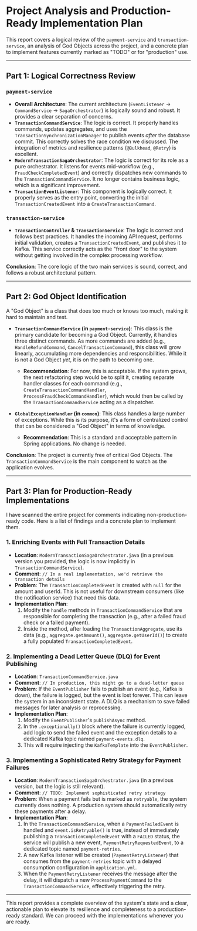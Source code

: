 # Project Analysis and Production-Ready Implementation Plan

This report covers a logical review of the `payment-service` and `transaction-service`, an analysis of God Objects across the project, and a concrete plan to implement features currently marked as "TODO" or for "production" use.

---

## Part 1: Logical Correctness Review

### `payment-service`
*   **Overall Architecture**: The current architecture (`EventListener` -> `CommandService` -> `SagaOrchestrator`) is logically sound and robust. It provides a clear separation of concerns.
*   **`TransactionCommandService`**: The logic is correct. It properly handles commands, updates aggregates, and uses the `TransactionSynchronizationManager` to publish events *after* the database commit. This correctly solves the race condition we discussed. The integration of metrics and resilience patterns (`@Bulkhead`, `@Retry`) is excellent.
*   **`ModernTransactionSagaOrchestrator`**: The logic is correct for its role as a pure orchestrator. It listens for events mid-workflow (e.g., `FraudCheckCompletedEvent`) and correctly dispatches new commands to the `TransactionCommandService`. It no longer contains business logic, which is a significant improvement.
*   **`TransactionEventListener`**: This component is logically correct. It properly serves as the entry point, converting the initial `TransactionCreatedEvent` into a `CreateTransactionCommand`.

### `transaction-service`
*   **`TransactionController` & `TransactionService`**: The logic is correct and follows best practices. It handles the incoming API request, performs initial validation, creates a `TransactionCreatedEvent`, and publishes it to Kafka. This service correctly acts as the "front door" to the system without getting involved in the complex processing workflow.

**Conclusion**: The core logic of the two main services is sound, correct, and follows a robust architectural pattern.

---

## Part 2: God Object Identification

A "God Object" is a class that does too much or knows too much, making it hard to maintain and test.

*   **`TransactionCommandService` (in `payment-service`)**: This class is the primary candidate for becoming a God Object. Currently, it handles three distinct commands. As more commands are added (e.g., `HandleRefundCommand`, `CancelTransactionCommand`), this class will grow linearly, accumulating more dependencies and responsibilities. While it is not a God Object *yet*, it is on the path to becoming one.
    *   **Recommendation**: For now, this is acceptable. If the system grows, the next refactoring step would be to split it, creating separate handler classes for each command (e.g., `CreateTransactionCommandHandler`, `ProcessFraudCheckCommandHandler`), which would then be called by the `TransactionCommandService` acting as a dispatcher.

*   **`GlobalExceptionHandler` (in `common`)**: This class handles a large number of exceptions. While this is its purpose, it's a form of centralized control that can be considered a "God Object" in terms of knowledge.
    *   **Recommendation**: This is a standard and acceptable pattern in Spring applications. No change is needed.

**Conclusion**: The project is currently free of critical God Objects. The `TransactionCommandService` is the main component to watch as the application evolves.

---

## Part 3: Plan for Production-Ready Implementations

I have scanned the entire project for comments indicating non-production-ready code. Here is a list of findings and a concrete plan to implement them.

### 1. Enriching Events with Full Transaction Details

*   **Location**: `ModernTransactionSagaOrchestrator.java` (in a previous version you provided, the logic is now implicitly in `TransactionCommandService`).
*   **Comment**: `// In a real implementation, we'd retrieve the transaction details`
*   **Problem**: The `TransactionCompletedEvent` is created with `null` for the amount and userId. This is not useful for downstream consumers (like the notification service) that need this data.
*   **Implementation Plan**:
    1.  Modify the `handle` methods in `TransactionCommandService` that are responsible for completing the transaction (e.g., after a failed fraud check or a failed payment).
    2.  Inside the method, after loading the `TransactionAggregate`, use its data (e.g., `aggregate.getAmount()`, `aggregate.getUserId()`) to create a fully populated `TransactionCompletedEvent`.

### 2. Implementing a Dead Letter Queue (DLQ) for Event Publishing

*   **Location**: `TransactionCommandService.java`
*   **Comment**: `// In production, this might go to a dead-letter queue`
*   **Problem**: If the `EventPublisher` fails to publish an event (e.g., Kafka is down), the failure is logged, but the event is lost forever. This can leave the system in an inconsistent state. A DLQ is a mechanism to save failed messages for later analysis or reprocessing.
*   **Implementation Plan**:
    1.  Modify the `EventPublisher`'s `publishAsync` method.
    2.  In the `.exceptionally()` block where the failure is currently logged, add logic to send the failed event and the exception details to a dedicated Kafka topic named `payment-events.dlq`.
    3.  This will require injecting the `KafkaTemplate` into the `EventPublisher`.

### 3. Implementing a Sophisticated Retry Strategy for Payment Failures

*   **Location**: `ModernTransactionSagaOrchestrator.java` (in a previous version, but the logic is still relevant).
*   **Comment**: `// TODO: Implement sophisticated retry strategy`
*   **Problem**: When a payment fails but is marked as `retryable`, the system currently does nothing. A production system should automatically retry these payments after a delay.
*   **Implementation Plan**:
    1.  In the `TransactionCommandService`, when a `PaymentFailedEvent` is handled and `event.isRetryable()` is true, instead of immediately publishing a `TransactionCompletedEvent` with a `FAILED` status, the service will publish a new event, `PaymentRetryRequestedEvent`, to a dedicated topic named `payment-retries`.
    2.  A new Kafka listener will be created (`PaymentRetryListener`) that consumes from the `payment-retries` topic with a delayed consumption configuration in `application.yml`.
    3.  When the `PaymentRetryListener` receives the message after the delay, it will dispatch a new `ProcessPaymentCommand` to the `TransactionCommandService`, effectively triggering the retry.

---

This report provides a complete overview of the system's state and a clear, actionable plan to elevate its resilience and completeness to a production-ready standard. We can proceed with the implementations whenever you are ready.
